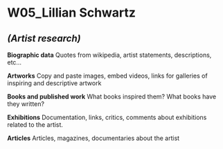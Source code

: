 # W05_Lillian Schwartz

## *(Artist research)*

**Biographic data**
Quotes from wikipedia, artist statements, descriptions, etc…

**Artworks**
Copy and paste images, embed videos, links for galleries of inspiring and descriptive artwork

**Books and published work**
What books inspired them?
What books have they written?

**Exhibitions**
Documentation, links, critics, comments about exhibitions related to the artist.

**Articles**
Articles, magazines, documentaries about the artist

